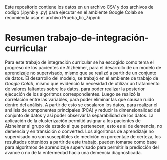 Este repositorio contiene los datos en un archivo CSV y dos archivos de codigo (.ipynb y .py) para ejecutar en el ambiente Google Colab se recomienda usar el archivo Prueba_tic_7.ipynb
# Resumen trabajo-de-integración-curricular
Para este trabajo de integración curricular se ha escogido como tema el progreso de los pacientes de Alzheimer, para el desarrollo de un modelo de aprendizaje no supervisado, mismo que se realizó a partir de un conjunto de datos.
El desarrollo del modelo, se trabajó en el ambiente de trabajo de *Google Colab*, mismo que evidenció la necesidad de utilizar un tratamiento de valores faltantes sobre los datos, para poder realizar la posterior ejecución de los algoritmos correspondientes.
Luego se realizó la correlación entre las variables, para poder eliminar las que causan ruido dentro del análisis. A partir de esto se escalaron los datos, para realizar el análisis de componentes principales (PCA) y reducir la dimensionalidad del conjunto de datos y así poder observar la separabilidad de los datos.
La aplicación de la clusterización permitió asignar a los pacientes de Alzheimer al grupo de estado al que pertenecen, esto es al de demencia, no demencia y en transición o converted.
Los algoritmos de aprendizaje no supervisado no son susceptibles de medición en porcentaje de certeza, los resultados obtenidos a partir de este trabajo, pueden tomarse como base para algoritmos de aprendizaje supervisado para permitir la predicción del avance o no de la enfermedad hacia una demencia diagnosticada.


